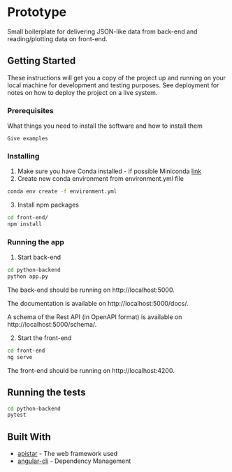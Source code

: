 # Prototype

Small boilerplate for delivering JSON-like data from back-end and reading/plotting data on front-end.

## Getting Started

These instructions will get you a copy of the project up and running on your local machine for development and testing purposes. See deployment for notes on how to deploy the project on a live system.

### Prerequisites

What things you need to install the software and how to install them

```
Give examples
```

### Installing

1. Make sure you have Conda installed - if possible Miniconda [link](https://conda.io/docs/user-guide/install/index.html)
2. Create new conda environment from environment.yml file
```bash
conda env create -f environment.yml
```
3. Install npm packages
```bash
cd front-end/
npm install
```

### Running the app

1. Start back-end

```bash
cd python-backend
python app.py
```

The back-end should be running on http://localhost:5000. 

The documentation is available on http://localhost:5000/docs/.

A schema of the Rest API (in OpenAPI format) is available on http://localhost:5000/schema/.

2. Start the front-end

```bash
cd front-end
ng serve
```

The front-end should be running on http://localhost:4200.

## Running the tests

```bash
cd python-backend
pytest
```

## Built With

* [apistar](https://docs.apistar.com/) - The web framework used
* [angular-cli](https://angular.io) - Dependency Management
